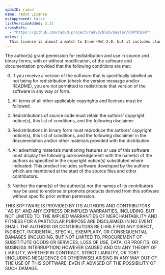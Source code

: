 ```yaml
---
spdxID: radvd
name: radvd License
osiApproved: false
listVersionAdded: 3.23
crossRefs: 
  - "https://github.com/radvd-project/radvd/blob/master/COPYRIGHT"
notes: |
  This license is almost a match to Inner-Net-2.0, but it includes clause 4 which Inner-Net-2.0 omits.
---
```


The author(s) grant permission for redistribution and use in source and binary forms, with or without modification, of the software and documentation provided that the following conditions are met:

0. If you receive a version of the software that is specifically labelled as not being for redistribution (check the version message and/or README), you are not permitted to redistribute that version of the software in any way or form.

1. All terms of all other applicable copyrights and licenses must be followed.

2. Redistributions of source code must retain the authors' copyright notice(s), this list of conditions, and the following disclaimer.

3. Redistributions in binary form must reproduce the authors' copyright notice(s), this list of conditions, and the following disclaimer in the documentation and/or other materials provided with the distribution.

4. All advertising materials mentioning features or use of this software must display the following acknowledgement with the name(s) of the authors as specified in the copyright notice(s) substituted where indicated: This product includes software developed by the authors which are mentioned at the start of the source files and other contributors.

5. Neither the name(s) of the author(s) nor the names of its contributors may be used to endorse or promote products derived from this software without specific prior written permission.

THIS SOFTWARE IS PROVIDED BY ITS AUTHORS AND CONTRIBUTORS ``AS IS'' AND ANY EXPRESS OR IMPLIED WARRANTIES, INCLUDING, BUT NOT LIMITED TO, THE IMPLIED WARRANTIES OF MERCHANTABILITY AND FITNESS FOR A PARTICULAR PURPOSE ARE DISCLAIMED. IN NO EVENT SHALL THE AUTHORS OR CONTRIBUTORS BE LIABLE FOR ANY DIRECT, INDIRECT, INCIDENTAL, SPECIAL, EXEMPLARY, OR CONSEQUENTIAL DAMAGES (INCLUDING, BUT NOT LIMITED TO, PROCUREMENT OF SUBSTITUTE GOODS OR SERVICES; LOSS OF USE, DATA, OR PROFITS; OR BUSINESS INTERRUPTION) HOWEVER CAUSED AND ON ANY THEORY OF LIABILITY, WHETHER IN CONTRACT, STRICT LIABILITY, OR TORT (INCLUDING NEGLIGENCE OR OTHERWISE) ARISING IN ANY WAY OUT OF THE USE OF THIS SOFTWARE, EVEN IF ADVISED OF THE POSSIBILITY OF SUCH DAMAGE.

